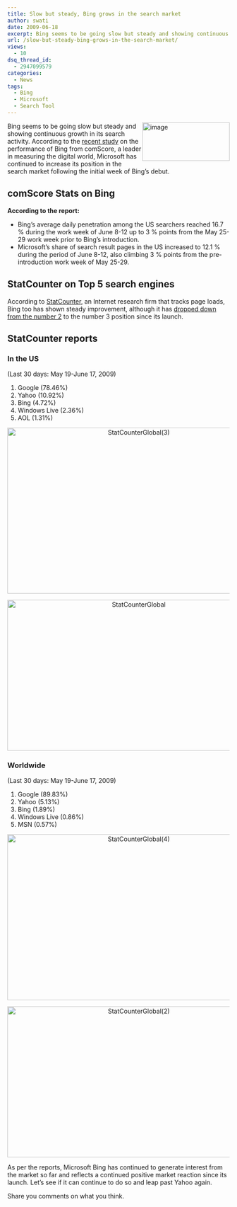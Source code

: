 ```yaml
---
title: Slow but steady, Bing grows in the search market
author: swati
date: 2009-06-18
excerpt: Bing seems to be going slow but steady and showing continuous growth in its search activity. According to the recent study on the performance of Bing from comScore, a leader in measuring the digital world, Microsoft has continued to increase its position in the search market following the initial week of Bing’s debut.
url: /slow-but-steady-bing-grows-in-the-search-market/
views:
  - 10
dsq_thread_id:
  - 2947099579
categories:
  - News
tags:
  - Bing
  - Microsoft
  - Search Tool
---
```

<img class="alignright wp-image-52914" style="border: 0pt none;margin-left: 0px;margin-right: 0px" src="http://cdn.devilsworkshop.org/files/2009/06/image43.png" border="0" alt="image" width="198" height="87" align="right" /> Bing seems to be going slow but steady and showing continuous growth in its search activity. According to the <a href="http://comscore.com/Press_Events/Press_Releases/2009/6/Bing_Continues_to_Show_Growth_in_Search_Activity_According_to_comScore" onclick="_gaq.push(['_trackEvent', 'outbound-article', 'http://comscore.com/Press_Events/Press_Releases/2009/6/Bing_Continues_to_Show_Growth_in_Search_Activity_According_to_comScore', 'recent study']);" >recent study</a> on the performance of Bing from comScore, a leader in measuring the digital world, Microsoft has continued to increase its position in the search market following the initial week of Bing’s debut.

## comScore Stats on Bing

**According to the report:**

  * Bing’s average daily penetration among the US searchers reached 16.7 % during the work week of June 8-12 up to 3 % points from the May 25-29 work week prior to Bing’s introduction.
  * Microsoft’s share of search result pages in the US increased to 12.1 % during the period of June 8-12, also climbing 3 % points from the pre-introduction work week of May 25-29.

## StatCounter on Top 5 search engines

According to <a href="http://gs.statcounter.com/" onclick="_gaq.push(['_trackEvent', 'outbound-article', 'http://gs.statcounter.com/', 'StatCounter']);" >StatCounter</a>, an Internet research firm that tracks page loads, Bing too has shown steady improvement, although it has [dropped down from the number 2][1] to the number 3 position since its launch.

## StatCounter reports

### In the US

(Last 30 days: May 19-June 17, 2009)

  1. Google (78.46%)
  2. Yahoo (10.92%)
  3. Bing (4.72%)
  4. Windows Live (2.36%)
  5. AOL (1.31%)

<p style="text-align: center">
  <img class="aligncenter" style="border: 0pt none" src="http://cdn.devilsworkshop.org/files/2009/06/statcounterglobal32.jpg" border="0" alt="StatCounterGlobal(3)" width="580" height="375" />
</p>

<p style="text-align: center">
  <img class="aligncenter" style="border: 0pt none" src="http://cdn.devilsworkshop.org/files/2009/06/statcounterglobal1.jpg" border="0" alt="StatCounterGlobal" width="580" height="341" />
</p>

### Worldwide

(Last 30 days: May 19-June 17, 2009)

  1. Google (89.83%)
  2. Yahoo (5.13%)
  3. Bing (1.89%)
  4. Windows Live (0.86%)
  5. MSN (0.57%)

<p style="text-align: center">
  <img class="aligncenter" style="border: 0pt none" src="http://cdn.devilsworkshop.org/files/2009/06/statcounterglobal41.jpg" border="0" alt="StatCounterGlobal(4)" width="580" height="375" />
</p>

<p style="text-align: center">
  <img class="aligncenter" style="border: 0pt none" src="http://cdn.devilsworkshop.org/files/2009/06/statcounterglobal22.jpg" border="0" alt="StatCounterGlobal(2)" width="580" height="341" />
</p>

As per the reports, Microsoft Bing has continued to generate interest from the market so far and reflects a continued positive market reaction since its launch. Let’s see if it can continue to do so and leap past Yahoo again.

Share you comments on what you think.

 [1]: http://devilsworkshop.org/bing-leaps-past-yahoo-takes-the-number-2-slot/
